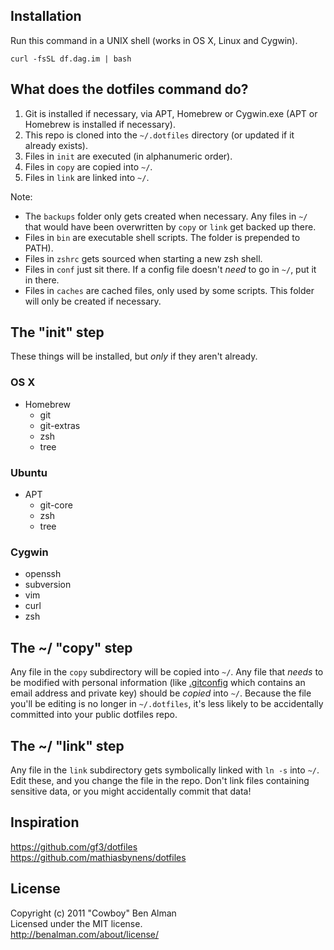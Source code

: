 
## Installation

Run this command in a UNIX shell (works in OS X, Linux and Cygwin).

```
curl -fsSL df.dag.im | bash
```

## What does the dotfiles command do?

1. Git is installed if necessary, via APT, Homebrew or Cygwin.exe (APT or Homebrew is installed if necessary).
2. This repo is cloned into the `~/.dotfiles` directory (or updated if it already exists).
2. Files in `init` are executed (in alphanumeric order).
3. Files in `copy` are copied into `~/`.
4. Files in `link` are linked into `~/`.

Note:

* The `backups` folder only gets created when necessary. Any files in `~/` that would have been overwritten by `copy` or `link` get backed up there.
* Files in `bin` are executable shell scripts. The folder is prepended to PATH).
* Files in `zshrc` gets sourced when starting a new zsh shell.
* Files in `conf` just sit there. If a config file doesn't _need_ to go in `~/`, put it in there.
* Files in `caches` are cached files, only used by some scripts. This folder will only be created if necessary.

## The "init" step
These things will be installed, but _only_ if they aren't already.

### OS X
* Homebrew
  * git
  * git-extras
  * zsh
  * tree

### Ubuntu
* APT
  * git-core
  * zsh
  * tree
  
### Cygwin
* openssh
* subversion
* vim
* curl
* zsh

## The ~/ "copy" step
Any file in the `copy` subdirectory will be copied into `~/`. Any file that _needs_ to be modified with personal information (like [.gitconfig](https://github.com/monsendag/dotfiles/blob/master/copy/.gitconfig) which contains an email address and private key) should be _copied_ into `~/`. Because the file you'll be editing is no longer in `~/.dotfiles`, it's less likely to be accidentally committed into your public dotfiles repo.

## The ~/ "link" step
Any file in the `link` subdirectory gets symbolically linked with `ln -s` into `~/`. Edit these, and you change the file in the repo. Don't link files containing sensitive data, or you might accidentally commit that data!

## Inspiration
<https://github.com/gf3/dotfiles>  
<https://github.com/mathiasbynens/dotfiles>

## License
Copyright (c) 2011 "Cowboy" Ben Alman  
Licensed under the MIT license.  
<http://benalman.com/about/license/>
